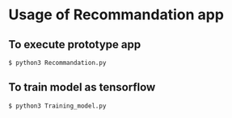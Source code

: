 # Usage of Recommandation app

## To execute prototype app
```
$ python3 Recommandation.py
```
## To train model as tensorflow

```
$ python3 Training_model.py
```



